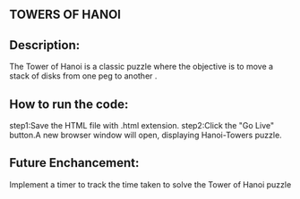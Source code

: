 ## TOWERS OF HANOI
## Description:
The Tower of Hanoi is a classic puzzle where the objective is to move a stack of disks from one peg to another .
## How to run the code:
step1:Save the HTML file with .html extension.
step2:Click the "Go Live" button.A new browser window will open, displaying Hanoi-Towers puzzle.
## Future Enchancement:
Implement a timer to track the time taken to solve the Tower of Hanoi puzzle
